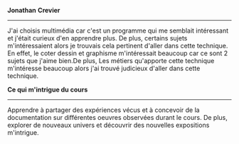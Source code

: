 **Jonathan** **Crevier**
_______________________________________

J'ai choisis multimédia car c'est un programme qui me semblait intéressant et j'était curieux d'en apprendre plus. De plus, certains sujets m'intéressaient alors je trouvais cela pertinent d'aller dans cette technique. En effet, le coter dessin et graphisme m'intéressait beaucoup car ce sont 2 sujets que j'aime bien.De plus, Les métiers qu'apporte cette technique m'intéresse beaucoup alors j'ai trouvé judicieux d'aller dans cette technique.

**Ce qui m'intrigue du cours**
_______________________________________

Apprendre à partager des expériences vécus et à concevoir de la documentation sur différentes oeuvres observées durant le cours. De plus, explorer de nouveaux univers et découvrir des nouvelles expositions m'intrigue.


